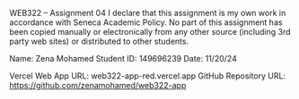 WEB322 – Assignment 04
  I declare that this assignment is my own work in accordance with Seneca  Academic Policy.  No part  of this assignment has been copied manually or electronically from any other source  (including 3rd party web sites) or distributed to other students.

Name: Zena Mohamed Student ID: 149696239 Date: 11/20/24

Vercel Web App URL: web322-app-red.vercel.app
GitHub Repository URL: https://github.com/zenamohamed/web322-app